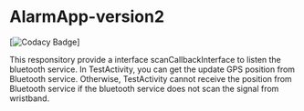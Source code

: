 # AlarmApp-version2

[![Codacy Badge][codacy-img]]


This responsitory provide a interface scanCallbackInterface to listen the bluetooth service. In TestActivity, you can get the update GPS position from Bluetooth service. Otherwise, TestActivity cannot receive the position from Bluetooth service if the bluetooth service does not scan the signal from wristband.

[codacy-img]: 
https://doc-0o-5s-docs.googleusercontent.com/docs/securesc/r52urriud7k4q7sfnvh92il9s5v1kgdv/82vijrn4g0viffenioavsilqjeukd13q/1542146400000/02088240420816378259/02088240420816378259/1fUKOX67oIT2Ep75DD2Tyn-pbtBfdU_Tj?h=16465531855816211025&e=download

